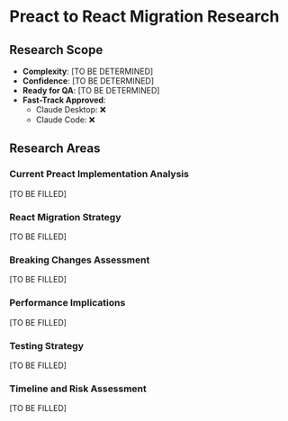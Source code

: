 # Preact to React Migration Research

## Research Scope

- **Complexity**: [TO BE DETERMINED]
- **Confidence**: [TO BE DETERMINED] 
- **Ready for QA**: [TO BE DETERMINED]
- **Fast-Track Approved**:
    - Claude Desktop: ❌
    - Claude Code: ❌

## Research Areas

### Current Preact Implementation Analysis

[TO BE FILLED]

### React Migration Strategy

[TO BE FILLED]

### Breaking Changes Assessment  

[TO BE FILLED]

### Performance Implications

[TO BE FILLED]

### Testing Strategy

[TO BE FILLED]

### Timeline and Risk Assessment

[TO BE FILLED]